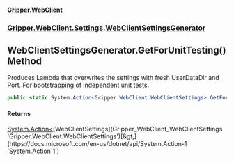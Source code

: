 #### [Gripper.WebClient](index 'index')
### [Gripper.WebClient.Settings](Gripper_WebClient_Settings 'Gripper.WebClient.Settings').[WebClientSettingsGenerator](Gripper_WebClient_Settings_WebClientSettingsGenerator 'Gripper.WebClient.Settings.WebClientSettingsGenerator')
## WebClientSettingsGenerator.GetForUnitTesting() Method
Produces Lambda that overwrites the settings with fresh UserDataDir and Port. For bootstrapping of independent unit tests.  
```csharp
public static System.Action<Gripper.WebClient.WebClientSettings> GetForUnitTesting();
```
#### Returns
[System.Action&lt;](https://docs.microsoft.com/en-us/dotnet/api/System.Action-1 'System.Action`1')[WebClientSettings](Gripper_WebClient_WebClientSettings 'Gripper.WebClient.WebClientSettings')[&gt;](https://docs.microsoft.com/en-us/dotnet/api/System.Action-1 'System.Action`1')  

